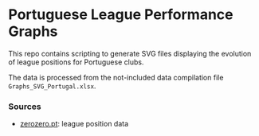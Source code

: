 # Portuguese League Performance Graphs

This repo contains scripting to generate SVG files displaying the evolution of league positions for Portuguese clubs.

The data is processed from the not-included data compilation file `Graphs_SVG_Portugal.xlsx`.

### Sources

- [zerozero.pt](http://www.zerozero.pt/): league position data
